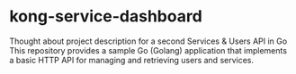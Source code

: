 # kong-service-dashboard
  Thought about project description for a second Services &amp; Users API in Go This repository provides a sample Go (Golang) application that implements a basic HTTP API for managing and retrieving users and services.
